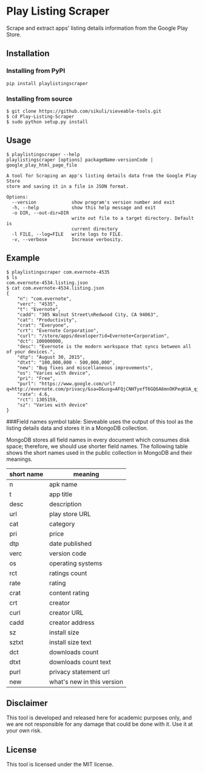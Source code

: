 # Play Listing Scraper
Scrape and extract apps' listing details information from the Google Play Store.

## Installation

### Installing from PyPI
```
pip install playlistingscraper
```

### Installing from source
```
$ git clone https://github.com/sikuli/sieveable-tools.git
$ cd Play-Listing-Scraper
$ sudo python setup.py install
```

## Usage

```
$ playlistingscraper --help
playlistingscraper [options] packageName-versionCode | google_play_html_page_file

A tool for Scraping an app's listing details data from the Google Play Store
store and saving it in a file in JSON format.

Options:
  --version             show program's version number and exit
  -h, --help            show this help message and exit
  -o DIR, --out-dir=DIR
                        write out file to a target directory. Default is
                        current directory
  -l FILE, --log=FILE   write logs to FILE.
  -v, --verbose         Increase verbosity.
```

## Example
```
$ playlistingscraper com.evernote-4535
$ ls
com.evernote-4534.listing.json
$ cat com.evernote-4534.listing.json
{
    "n": "com.evernote",
    "verc": "4535",
    "t": "Evernote",
    "cadd": "305 Walnut Street\nRedwood City, CA 94063",
    "cat": "Productivity",
    "crat": "Everyone",
    "crt": "Evernote Corporation",
    "curl": "/store/apps/developer?id=Evernote+Corporation",
    "dct": 100000000,
    "desc": "Evernote is the modern workspace that syncs between all of your devices.",
    "dtp": "August 30, 2015",
    "dtxt": "100,000,000 - 500,000,000",
    "new": "Bug fixes and miscellaneous improvements",
    "os": "Varies with device",
    "pri": "Free",
    "purl": "https://www.google.com/url?q=http://evernote.com/privacy/&sa=D&usg=AFQjCNHTyefT6GQ6A6mnOKPeqKUA_qjesg",
    "rate": 4.6,
    "rct": 1305159,
    "sz": "Varies with device"
}

```

###Field names symbol table:
Sieveable uses the output of this tool as the listing details data and stores it in a MongoDB collection. 

MongoDB stores all field names in every document which consumes disk space; therefore, we should use shorter field names. 
The following table shows the short names used in the public collection in MongoDB and their meanings.

|short name |  meaning                  |
|-----------|---------------------------|
| n         | apk name                  |
| t         | app title                 |
| desc      | description               |
| url       | play store URL            |
| cat       | category                  |
| pri       | price                     |
| dtp       | date published            |
| verc      | version code              |
| os        | operating systems         |
| rct       | ratings count             |
| rate      | rating                    |
| crat      | content rating            |
| crt       | creator                   |
| curl      | creator URL               |
| cadd      | creator address           |
| sz        | install size              |
| sztxt     | install size text         |
| dct       | downloads count           |
| dtxt      | downloads count text      |
| purl      | privacy statement url     |
| new       | what's new in this version|



## Disclaimer

This tool is developed and released here for academic purposes only, and we are not responsible for any damage that could be done with it.
Use it at your own risk.

## License
This tool is licensed under the MIT license.